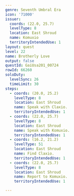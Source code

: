 ```yaml
---
genre: Seventh Umbral Era
icon: '71000'
issuer:
  coords: (22.0, 25.7)
  levelType: 8
  location: East Shroud
  name: Komuxio
  territoryIntendedUse: 1
layout: quest
level: 22
name: Brotherly Love
output: false
questId: GaiUsa201_00724
rowId: 66260
soloDuty:
  levelSync: 26
  timeLimit: 30
steps:
  - coords: (20.0, 25.2)
    levelType: 8
    location: East Shroud
    name: Speak with Claxio.
    territoryIntendedUse: 1
  - coords: (22.0, 25.7)
    levelType: 8
    location: East Shroud
    name: Speak with Komuxio.
    territoryIntendedUse: 1
  - coords: (16.2, 21.2)
    levelType: 51
    location: East Shroud
    name: Find Claxio.
    territoryIntendedUse: 1
  - coords: (22.0, 25.7)
    levelType: 8
    location: East Shroud
    name: Report to Komuxio.
    territoryIntendedUse: 1

---
```

